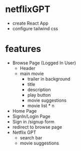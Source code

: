 # netflixGPT

- create React App
- configure tailwind css

# features

- Browse Page (Logged In User)
  - Header
  - main movie
    - trailer in background
    - title
    - description
    - play button
    - movie suggestions
    - movie list \* n
- Home Page
- SignIn/Login Page
- Sign in /signup form
- redirect to browse page
- Netflix GPT
  - search bar
  - movie suggestions
